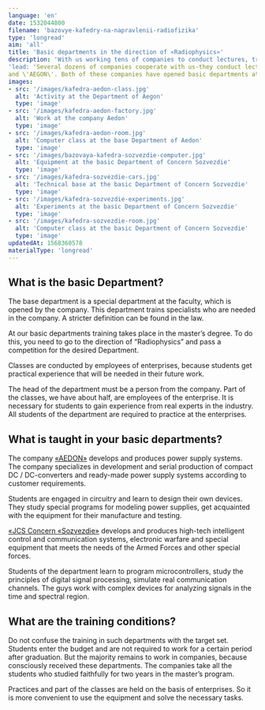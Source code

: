 ```yaml
---
language: 'en'
date: 1532044800
filename: 'bazovye-kafedry-na-napravlenii-radiofizika'
type: 'longread'
aim: 'all'
title: 'Basic departments in the direction of «Radiophysics»'
description: 'With us working tens of companies to conduct lectures, training, practice, taking the best...'
'lead: 'Several dozens of companies cooperate with us-they conduct lectures, internships, practices, take the best students to work. But most of all we interact with the \'Concern \'Sozvezdie\'
and \'AEGON\'. Both of these companies have opened basic departments at our faculty.'
images:
- src: '/images/kafedra-aedon-class.jpg'
  alt: 'Activity at the Department of Aegon'
  type: 'image'
- src: '/images/kafedra-aedon-factory.jpg'
  alt: 'Work at the company Aedon'
  type: 'image'
- src: '/images/kafedra-aedon-room.jpg'
  alt: 'Computer class at the base Department of Aedon'
  type: 'image'
- src: '/images/bazovaya-kafedra-sozvezdie-computer.jpg'
  alt: 'Equipment at the basic Department of Concern Sozvezdie'
  type: 'image'
- src: '/images/kafedra-sozvezdie-cars.jpg'
  alt: 'Technical base at the basic Department of Concern Sozvezdie'
  type: 'image'
- src: '/images/kafedra-sozvezdie-experiments.jpg'
  alt: 'Experiments at the basic Department of Concern Sozvezdie'
  type: 'image'
- src: '/images/kafedra-sozvezdie-room.jpg'
  alt: 'Computer class at the basic Department of Concern Sozvezdie'
  type: 'image'
updatedAt: 1568360578
materialType: 'longread'
---
```

What is the basic Department?
-----------------------------

The base department is a special department at the faculty, which is opened by the company. This department trains specialists who are needed in the company. A stricter definition can be found in the law.

At our basic departments training takes place in the master’s degree. To do this, you need to go to the direction of “Radiophysics” and pass a competition for the desired Department.

Classes are conducted by employees of enterprises, because students get practical experience that will be needed in their future work.

The head of the department must be a person from the company. Part of the classes, we have about half, are employees of the enterprise. It is necessary for students to gain experience from real experts in the industry. All students of the department are required to practice at the enterprises.

What is taught in your basic departments?
-----------------------------------------

The company [«AEDON»](https://www.aedon.ru) develops and produces power supply systems. The company specializes in development and serial production of compact DC / DC-converters and ready-made power supply systems according to customer requirements.

Students are engaged in circuitry and learn to design their own devices. They study special programs for modeling power supplies, get acquainted with the equipment for their manufacture and testing.

[«JCS Concern «Sozvezdie»](https://sozvezdie.su) develops and produces high-tech intelligent control and communication systems, electronic warfare and special equipment that meets the needs of the Armed Forces and other special forces.

Students of the department learn to program microcontrollers, study the principles of digital signal processing, simulate real communication channels. The guys work with complex devices for analyzing signals in the time and spectral region.

What are the training conditions?
---------------------------------

Do not confuse the training in such departments with the target set. Students enter the budget and are not required to work for a certain period after graduation. But the majority remains to work in companies, because consciously received these departments. The companies take all the students who studied faithfully for two years in the master’s program.

Practices and part of the classes are held on the basis of enterprises. So it is more convenient to use the equipment and solve the necessary tasks.
